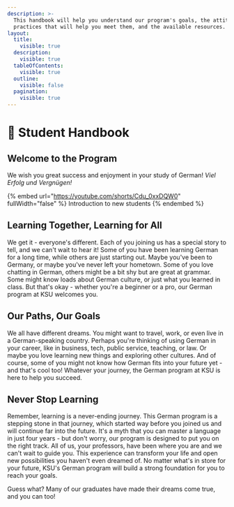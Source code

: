 ```yaml
---
description: >-
  This handbook will help you understand our program's goals, the attitudes and
  practices that will help you meet them, and the available resources.
layout:
  title:
    visible: true
  description:
    visible: true
  tableOfContents:
    visible: true
  outline:
    visible: false
  pagination:
    visible: true
---
```


# 📖 Student Handbook

## Welcome to the Program

&#x20;We wish you great success and enjoyment in your study of German! _Viel Erfolg und Vergnügen!_

{% embed url="https://youtube.com/shorts/Cdu_0xxDQW0" fullWidth="false" %}
Introduction to new students
{% endembed %}

## Learning Together, Learning for All

We get it - everyone's different. Each of you joining us has a special story to tell, and we can't wait to hear it! Some of you have been learning German for a long time, while others are just starting out. Maybe you've been to Germany, or maybe you've never left your hometown. Some of you love chatting in German, others might be a bit shy but are great at grammar. Some might know loads about German culture, or just what you learned in class. But that's okay - whether you're a beginner or a pro, our German program at KSU welcomes you.

## Our Paths, Our Goals

We all have different dreams. You might want to travel, work, or even live in a German-speaking country. Perhaps you're thinking of using German in your career, like in business, tech, public service, teaching, or law. Or maybe you love learning new things and exploring other cultures. And of course, some of you might not know how German fits into your future yet - and that's cool too! Whatever your journey, the German program at KSU is here to help you succeed.

## Never Stop Learning

Remember, learning is a never-ending journey. This German program is a stepping stone in that journey, which started way before you joined us and will continue far into the future. It's a myth that you can master a language in just four years - but don't worry, our program is designed to put you on the right track. All of us, your professors, have been where you are and we can't wait to guide you. This experience can transform your life and open new possibilities you haven't even dreamed of. No matter what's in store for your future, KSU's German program will build a strong foundation for you to reach your goals.

Guess what? Many of our graduates have made their dreams come true, and you can too!
